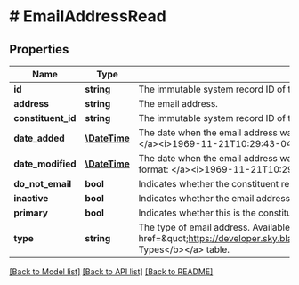 # # EmailAddressRead

## Properties

Name | Type | Description | Notes
------------ | ------------- | ------------- | -------------
**id** | **string** | The immutable system record ID of the email address. | [optional]
**address** | **string** | The email address. | [optional]
**constituent_id** | **string** | The immutable system record ID of the constituent associated with the email address. | [optional]
**date_added** | [**\DateTime**](\DateTime.md) | The date when the email address was created. Includes an offset from UTC in &lt;a href&#x3D;\&quot;https://tools.ietf.org/html/rfc3339\&quot;&gt;ISO-8601 format: &lt;/a&gt;&lt;i&gt;1969-11-21T10:29:43-04:00&lt;/i&gt;. | [optional]
**date_modified** | [**\DateTime**](\DateTime.md) | The date when the email address was last modified. Includes an offset from UTC in &lt;a href&#x3D;\&quot;https://tools.ietf.org/html/rfc3339\&quot;&gt;ISO-8601 format: &lt;/a&gt;&lt;i&gt;1969-11-21T10:29:43-04:00&lt;/i&gt;. | [optional]
**do_not_email** | **bool** | Indicates whether the constituent requests not to be contacted at this email address. | [optional]
**inactive** | **bool** | Indicates whether the email address is inactive. | [optional]
**primary** | **bool** | Indicates whether this is the constituent&#39;s primary email address. | [optional]
**type** | **string** | The type of email address. Available values are the entries in the &lt;a href&#x3D;\&quot;https://developer.sky.blackbaud.com/docs/services/56b76470069a0509c8f1c5b3/operations/ListEmailAddressTypes\&quot;&gt;&lt;b&gt;Phone Types&lt;/b&gt;&lt;/a&gt; table. | [optional]

[[Back to Model list]](../../README.md#models) [[Back to API list]](../../README.md#endpoints) [[Back to README]](../../README.md)

